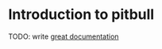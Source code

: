 # Introduction to pitbull

TODO: write [great documentation](http://jacobian.org/writing/great-documentation/what-to-write/)
